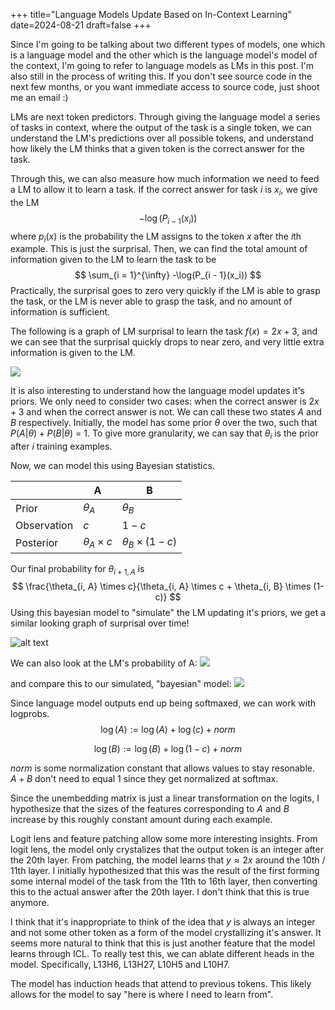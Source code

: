 +++
title="Language Models Update Based on In-Context Learning"
date=2024-08-21
draft=false
+++

Since I'm going to be talking about two different types of models, one which is a language model and the other which is the language model's model of the context, I'm going to refer to language models as LMs in this post. I'm also still in the process of writing this. If you don't see source code in the next few months, or you want immediate access to source code, just shoot me an email :)

LMs are next token predictors. Through giving the language model a series of tasks in context, where the output of the task is a single token, we can understand the LM's predictions over all possible tokens, and understand how likely the LM thinks that a given token is the correct answer for the task.

Through this, we can also measure how much information we need to feed a LM to allow it to learn a task. If the correct answer for task $i$ is $x_i$, we give the LM 
$$
-\log(P_{i - 1}(x_i))
$$
where $p_i(x)$ is the probability the LM assigns to the token $x$ after the $i$th example. This is just the surprisal. Then, we can find the total amount of information given to the LM to learn the task to be
$$
\sum_{i = 1}^{\infty} -\log(P_{i - 1}(x_i))
$$
Practically, the surprisal goes to zero very quickly if the LM is able to grasp the task, or the LM is never able to grasp the task, and no amount of information is sufficient.

The following is a graph of LM surprisal to learn the task $f(x) = 2x + 3$, and we can see that the surprisal quickly drops to near zero, and very little extra information is given to the LM.

![](../lm-surprisal.png)

It is also interesting to understand how the language model updates it's priors. We only need to consider two cases: when the correct answer is $2x + 3$ and when the correct answer is not. We can call these two states $A$ and $B$ respectively. Initially, the model has some prior $\theta$ over the two, such that $P(A | \theta) + P(B | \theta)$ = 1. To give more granularity, we can say that $\theta_i$ is the prior after $i$ training examples.

Now, we can model this using Bayesian statistics.

|             | A                   | B                        |
| ----------- | ------------------- | ------------------------ |
| Prior       | $\theta_A$          | $\theta_B$               |
| Observation | $c$                 | $1-c$                    |
| Posterior   | $\theta_A \times c$ | $\theta_B \times (1- c)$ |

Our final probability for $\theta_{i +1, A}$ is
$$
\frac{\theta_{i, A} \times c}{\theta_{i, A} \times c + \theta_{i, B} \times (1- c)}
$$
Using this bayesian model to "simulate" the LM updating it's priors, we get a similar looking graph of surprisal over time!

![alt text](../simulated-surprisal.png)

We can also look at the LM's probability of A:
![](../lm-prior.png)

and compare this to our simulated, "bayesian" model:
![](../simulated-prior.png)

Since language model outputs end up being softmaxed, we can work with logprobs.
$$
\log(A) := \log(A) + \log(c) + norm
$$

$$
\log(B) := \log(B) + \log(1 - c) + norm
$$

$norm$ is some normalization constant that allows values to stay resonable. $A + B$ don't need to equal 1 since they get normalized at softmax.

Since the unembedding matrix is just a linear transformation on the logits, I hypothesize that the sizes of the features corresponding to $A$ and $B$ increase by this roughly constant amount during each example. 

Logit lens and feature patching allow some more interesting insights. From logit lens, the model only crystalizes that the output token is an integer after the 20th layer. From patching, the model learns that $y \approx 2x$ around the 10th / 11th layer. I initially hypothesized that this was the result of the first forming some internal model of the task from the 11th to 16th layer, then converting this to the actual answer after the 20th layer. I don't think that this is true anymore.

I think that it's inappropriate to think of the idea that $y$ is always an integer and not some other token as a form of the model crystallizing it's answer. It seems more natural to think that this is just another feature that the model learns through ICL. To really test this, we can ablate different heads in the model. Specifically, L13H6, L13H27, L10H5 and L10H7.

The model has induction heads that attend to previous tokens. This likely allows for the model to say "here is where I need to learn from". 

